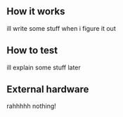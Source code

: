 

## How it works

ill write some stuff when i figure it out 

## How to test

ill explain some stuff later

## External hardware

rahhhhh nothing!
